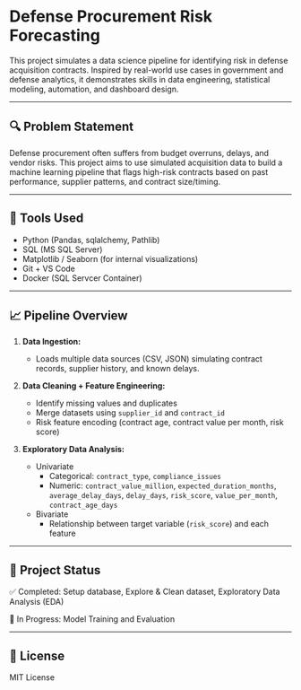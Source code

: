 # Defense Procurement Risk Forecasting

This project simulates a data science pipeline for identifying risk in defense acquisition contracts. Inspired by real-world use cases in government and defense analytics, it demonstrates skills in data engineering, statistical modeling, automation, and dashboard design.

---

## 🔍 Problem Statement

Defense procurement often suffers from budget overruns, delays, and vendor risks. This project aims to use simulated acquisition data to build a machine learning pipeline that flags high-risk contracts based on past performance, supplier patterns, and contract size/timing.

---

## 🧰 Tools Used

- Python (Pandas, sqlalchemy, Pathlib)
- SQL (MS SQL Server)
- Matplotlib / Seaborn (for internal visualizations)
- Git + VS Code
- Docker (SQL Servcer Container)

---

## 📈 Pipeline Overview

1. **Data Ingestion:**  
   - Loads multiple data sources (CSV, JSON) simulating contract records, supplier history, and known delays.

2. **Data Cleaning + Feature Engineering:**  
   - Identify missing values and duplicates
   - Merge datasets using `supplier_id` and `contract_id`
   - Risk feature encoding (contract age, contract value per month, risk score)

3. **Exploratory Data Analysis:**  
   - Univariate
      - Categorical: `contract_type`, `compliance_issues`
      - Numeric: `contract_value_million`, `expected_duration_months`, `average_delay_days`, `delay_days`, `risk_score`, `value_per_month`, `contract_age_days`
   - Bivariate
      - Relationship between target variable (`risk_score`) and each feature

---

## 📁 Project Status

✅ Completed: Setup database, Explore & Clean dataset, Exploratory Data Analysis (EDA)

🚧 In Progress: Model Training and Evaluation

---
## 🧾 License

MIT License

